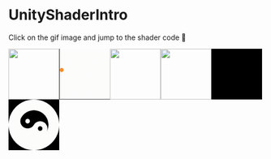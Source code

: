 # UnityShaderIntro

Click on the gif image and jump to the shader code :eyes:

<a href="https://github.com/kugimasa/UnityShaderIntro/blob/main/Assets/Glow.shader">
  <img align="left" width="100" height="100" src="Works/glow.gif">
</a>  
<a href="https://github.com/kugimasa/UnityShaderIntro/blob/main/Assets/Bounce.shader">
  <img align="left"  width="100" height="100" src="Works/bounce.gif">
</a>
<a href="https://github.com/kugimasa/UnityShaderIntro/blob/main/Assets/Wiggle.shader">
  <img align="left"  width="100" height="100" src="Works/wiggle.gif">
</a>
<a href="https://github.com/kugimasa/UnityShaderIntro/blob/main/Assets/Edge.shader">
  <img align="left"  width="100" height="100" src="Works/edge.gif">
</a>
<a href="https://github.com/kugimasa/UnityShaderIntro/blob/main/Assets/Trichromatic.shader">
  <img align="left"  width="100" height="100" src="Works/trichromatic.gif">
</a>
<a href="https://github.com/kugimasa/UnityShaderIntro/blob/main/Assets/YinYang.shader">
  <img align="left"  width="100" height="100" src="Works/yinyang.gif">
</a>
